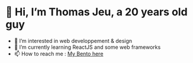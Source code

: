 # 👋 Hi, I’m Thomas Jeu, a 20 years old guy
- 👀 I’m interested in web developpement & design
- 🌱 I’m currently learning ReactJS and some web frameworks
- 📫 How to reach me : [My Bento here](https://bento.me/thomasjeu)
